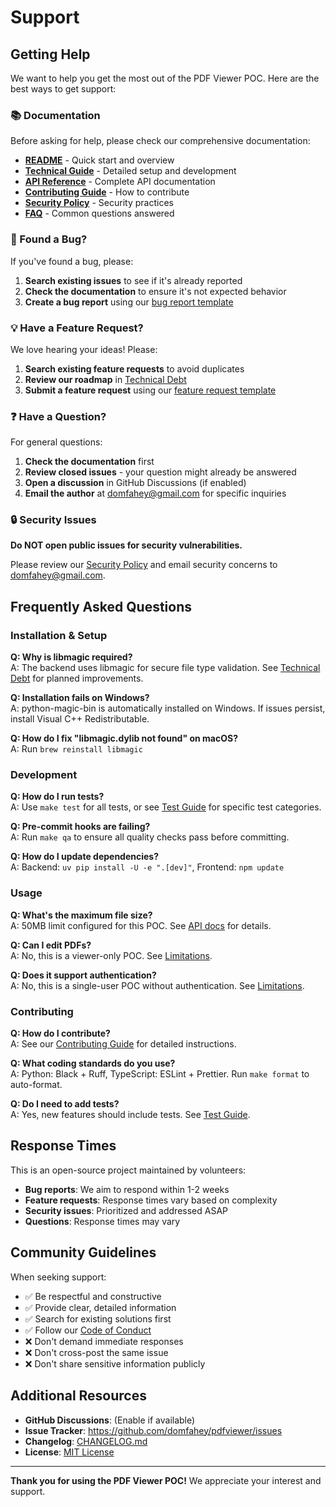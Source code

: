 # Support

## Getting Help

We want to help you get the most out of the PDF Viewer POC. Here are the best ways to get support:

### 📚 Documentation

Before asking for help, please check our comprehensive documentation:

- **[README](README.md)** - Quick start and overview
- **[Technical Guide](docs/TECHNICAL.md)** - Detailed setup and development
- **[API Reference](docs/API.md)** - Complete API documentation
- **[Contributing Guide](docs/CONTRIBUTING.md)** - How to contribute
- **[Security Policy](docs/SECURITY.md)** - Security practices
- **[FAQ](#frequently-asked-questions)** - Common questions answered

### 🐛 Found a Bug?

If you've found a bug, please:

1. **Search existing issues** to see if it's already reported
2. **Check the documentation** to ensure it's not expected behavior
3. **Create a bug report** using our [bug report template](.github/ISSUE_TEMPLATE/bug_report.md)

### 💡 Have a Feature Request?

We love hearing your ideas! Please:

1. **Search existing feature requests** to avoid duplicates
2. **Review our roadmap** in [Technical Debt](docs/TECHNICAL_DEBT.md)
3. **Submit a feature request** using our [feature request template](.github/ISSUE_TEMPLATE/feature_request.md)

### ❓ Have a Question?

For general questions:

1. **Check the documentation** first
2. **Review closed issues** - your question might already be answered
3. **Open a discussion** in GitHub Discussions (if enabled)
4. **Email the author** at domfahey@gmail.com for specific inquiries

### 🔒 Security Issues

**Do NOT open public issues for security vulnerabilities.**

Please review our [Security Policy](docs/SECURITY.md) and email security concerns to domfahey@gmail.com.

## Frequently Asked Questions

### Installation & Setup

**Q: Why is libmagic required?**  
A: The backend uses libmagic for secure file type validation. See [Technical Debt](docs/TECHNICAL_DEBT.md#1-replace-libmagic-dependency) for planned improvements.

**Q: Installation fails on Windows?**  
A: python-magic-bin is automatically installed on Windows. If issues persist, install Visual C++ Redistributable.

**Q: How do I fix "libmagic.dylib not found" on macOS?**  
A: Run `brew reinstall libmagic`

### Development

**Q: How do I run tests?**  
A: Use `make test` for all tests, or see [Test Guide](tests/README.md) for specific test categories.

**Q: Pre-commit hooks are failing?**  
A: Run `make qa` to ensure all quality checks pass before committing.

**Q: How do I update dependencies?**  
A: Backend: `uv pip install -U -e ".[dev]"`, Frontend: `npm update`

### Usage

**Q: What's the maximum file size?**  
A: 50MB limit configured for this POC. See [API docs](docs/API.md) for details.

**Q: Can I edit PDFs?**  
A: No, this is a viewer-only POC. See [Limitations](README.md#limitations).

**Q: Does it support authentication?**  
A: No, this is a single-user POC without authentication. See [Limitations](README.md#limitations).

### Contributing

**Q: How do I contribute?**  
A: See our [Contributing Guide](docs/CONTRIBUTING.md) for detailed instructions.

**Q: What coding standards do you use?**  
A: Python: Black + Ruff, TypeScript: ESLint + Prettier. Run `make format` to auto-format.

**Q: Do I need to add tests?**  
A: Yes, new features should include tests. See [Test Guide](tests/README.md).

## Response Times

This is an open-source project maintained by volunteers:

- **Bug reports**: We aim to respond within 1-2 weeks
- **Feature requests**: Response times vary based on complexity
- **Security issues**: Prioritized and addressed ASAP
- **Questions**: Response times may vary

## Community Guidelines

When seeking support:

- ✅ Be respectful and constructive
- ✅ Provide clear, detailed information
- ✅ Search for existing solutions first
- ✅ Follow our [Code of Conduct](docs/CONTRIBUTING.md)
- ❌ Don't demand immediate responses
- ❌ Don't cross-post the same issue
- ❌ Don't share sensitive information publicly

## Additional Resources

- **GitHub Discussions**: (Enable if available)
- **Issue Tracker**: https://github.com/domfahey/pdfviewer/issues
- **Changelog**: [CHANGELOG.md](CHANGELOG.md)
- **License**: [MIT License](LICENSE)

---

**Thank you for using the PDF Viewer POC!** We appreciate your interest and support.

